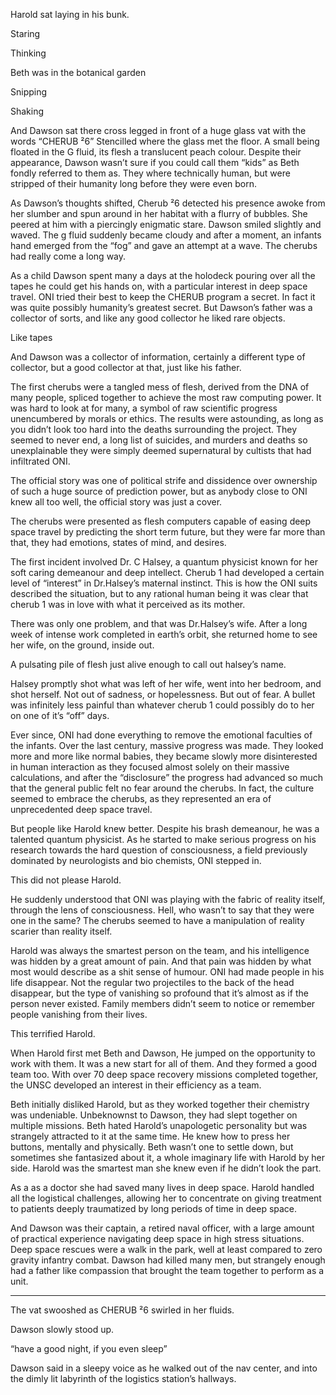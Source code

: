 Harold sat laying in his bunk. 

Staring

Thinking

Beth was in the botanical garden 

Snipping 

Shaking

And Dawson sat there cross legged in front of a huge glass vat with the words “CHERUB ²6” Stencilled where the glass met the floor. A small being floated in the G fluid, its flesh a translucent peach colour. Despite their appearance, Dawson wasn’t sure if you could call them “kids” as Beth fondly referred to them as. They where technically human, but were stripped of their humanity long before they were even born. 

As Dawson’s thoughts shifted, Cherub ²6 detected his presence awoke from her slumber and spun around in her habitat with a flurry of bubbles. She peered at him with a piercingly enigmatic stare. Dawson smiled slightly and waved. The g fluid suddenly became cloudy and after a moment, an infants hand emerged from the “fog” and gave an attempt at a wave. The cherubs had really come a long way.   

As a child Dawson spent many a days at the holodeck pouring over all the tapes he could get his hands on, with a particular interest in deep space travel. ONI tried their best to keep the CHERUB program a secret. In fact it was quite possibly humanity’s greatest secret. But Dawson’s father was a collector of sorts, and like any good collector he liked rare objects. 

Like tapes

And Dawson was a collector of information, certainly a different type of collector, but a good collector at that, just like his father.

The first cherubs were a tangled mess of flesh, derived from the DNA of many people, spliced together to achieve the most raw computing power. It was hard to look at for many, a symbol of raw scientific progress unencumbered by morals or ethics. The results were astounding, as long as you didn’t look too hard into the deaths surrounding the project. They seemed to never end, a long list of suicides, and murders and deaths so unexplainable they were simply deemed supernatural by cultists that had infiltrated ONI. 

The official story was one of political strife and dissidence over ownership of such a huge source of prediction power, but as anybody close to ONI knew all too well, the official story was just a cover. 

The cherubs were presented as flesh computers capable of easing deep space travel by predicting the short term future, but they were far more than that, they had emotions, states of mind, and desires. 

The first incident involved Dr. C Halsey, a quantum physicist known for her soft caring demeanour and deep intellect. Cherub 1 had developed a certain level of “interest” in Dr.Halsey’s maternal instinct. This is how the ONI suits described the situation, but to any rational human being it was clear that cherub 1 was in love with what it perceived as its mother. 

There was only one problem, and that was Dr.Halsey’s wife. After a long week of intense work completed in earth’s orbit, she returned home to see her wife, on the ground, inside out.

A pulsating pile of flesh just alive enough to call out halsey’s name.  

Halsey promptly shot what was left of her wife, went into her bedroom, and shot herself. Not out of sadness, or hopelessness. But out of fear. A bullet was infinitely less painful than whatever cherub 1 could possibly do to her on one of it’s “off” days. 

Ever since, ONI had done everything to remove the emotional faculties of the infants. Over the last century, massive progress was made. They looked more and more like normal babies, they became slowly more disinterested in human interaction as they focused almost solely on their massive calculations, and after the “disclosure” the progress had advanced so much that the general public felt no fear around the cherubs. In fact, the culture seemed to embrace the cherubs, as they represented an era of unprecedented deep space travel. 

But people like Harold knew better. Despite his brash demeanour, he was a talented quantum physicist. As he started to make serious progress on his research towards the hard question of consciousness, a field previously dominated by neurologists and bio chemists, ONI stepped in.

This did not please Harold.

He suddenly understood that ONI was playing with the fabric of reality itself, through the lens of consciousness. Hell, who wasn’t to say that they were one in the same? The cherubs seemed to have a manipulation of reality scarier than reality itself. 

Harold was always the smartest person on the team, and his intelligence was hidden by a great amount of pain. And that pain was hidden by what most would describe as a shit sense of humour. ONI had made people in his life disappear. Not the regular two projectiles to the back of the head disappear, but the type of vanishing so profound that it’s almost as if the person never existed. Family members didn’t seem to notice or remember people vanishing from their lives. 

This terrified Harold.

When Harold first met Beth and Dawson, He jumped on the opportunity to work with them. It was a new start for all of them. And they formed a good team too. With over 70 deep space recovery missions completed together, the UNSC developed an interest in their efficiency as a team. 

Beth initially disliked Harold, but as they worked together their chemistry was undeniable. Unbeknownst to Dawson, they had slept together on multiple missions. Beth hated Harold’s unapologetic personality but was strangely attracted to it at the same time. He knew how to press her buttons, mentally and physically. Beth wasn’t one to settle down, but sometimes she fantasized about it, a whole imaginary life with Harold by her side. Harold was the smartest man she knew even if he didn’t look the part. 

As a as a doctor she had saved many lives in deep space. Harold handled all the logistical challenges, allowing her to concentrate on giving treatment to patients deeply traumatized by long periods of time in deep space.

And Dawson was their captain, a retired naval officer, with a large amount of practical experience navigating deep space in high stress situations. Deep space rescues were a walk in the park, well at least compared to zero gravity infantry combat. Dawson had killed many men, but strangely enough had a father like compassion that brought the team together to perform as a unit.

-------------------------------------------------------  

The vat swooshed as CHERUB ²6 swirled in her fluids.

Dawson slowly stood up. 

“have a good night, if you even sleep”

Dawson said in a sleepy voice as he walked out of the nav center, and into the dimly lit labyrinth of the logistics station’s hallways.